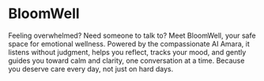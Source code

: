 # BloomWell
Feeling overwhelmed? Need someone to talk to? Meet BloomWell, your safe space for emotional wellness.  Powered by the compassionate AI Amara, it listens without judgment, helps you reflect, tracks your mood, and gently guides you toward calm and clarity, one conversation at a time.  Because you deserve care every day, not just on hard days.
